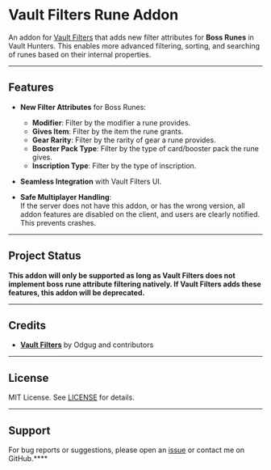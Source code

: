 # Vault Filters Rune Addon

An addon for [Vault Filters](https://github.com/Odgug/Vault-Filters) that adds new filter attributes for **Boss Runes** in Vault Hunters. This enables more advanced filtering, sorting, and searching of runes based on their internal properties.

---

## Features

- **New Filter Attributes** for Boss Runes:
  - **Modifier**: Filter by the modifier a rune provides.
  - **Gives Item**: Filter by the item the rune grants.
  - **Gear Rarity**: Filter by the rarity of gear a rune provides.
  - **Booster Pack Type**: Filter by the type of card/booster pack the rune gives.
  - **Inscription Type**: Filter by the type of inscription.

- **Seamless Integration** with Vault Filters UI.

- **Safe Multiplayer Handling**:  
  If the server does not have this addon, or has the wrong version, all addon features are disabled on the client, and users are clearly notified. This prevents crashes.

---

## Project Status

**This addon will only be supported as long as Vault Filters does not implement boss rune attribute filtering natively. If Vault Filters adds these features, this addon will be deprecated.**

---

## Credits

- **[Vault Filters](https://github.com/Odgug/Vault-Filters)** by Odgug and contributors

---

## License

MIT License. See [LICENSE](LICENSE) for details.

---

## Support

For bug reports or suggestions, please open an [issue](https://github.com/TinoMartino094/Vault-Filters-rune-addon/issues) or contact me on GitHub.****
